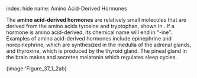 index: hide
name: Amino Acid-Derived Hormones

The  **amino acid-derived hormones** are relatively small molecules that are derived from the amino acids tyrosine and tryptophan, shown in . If a hormone is amino acid-derived, its chemical name will end in “-ine”. Examples of amino acid-derived hormones include epinephrine and norepinephrine, which are synthesized in the medulla of the adrenal glands, and thyroxine, which is produced by the thyroid gland. The pineal gland in the brain makes and secretes melatonin which regulates sleep cycles.


{image:'Figure_37_1_2ab}
        
